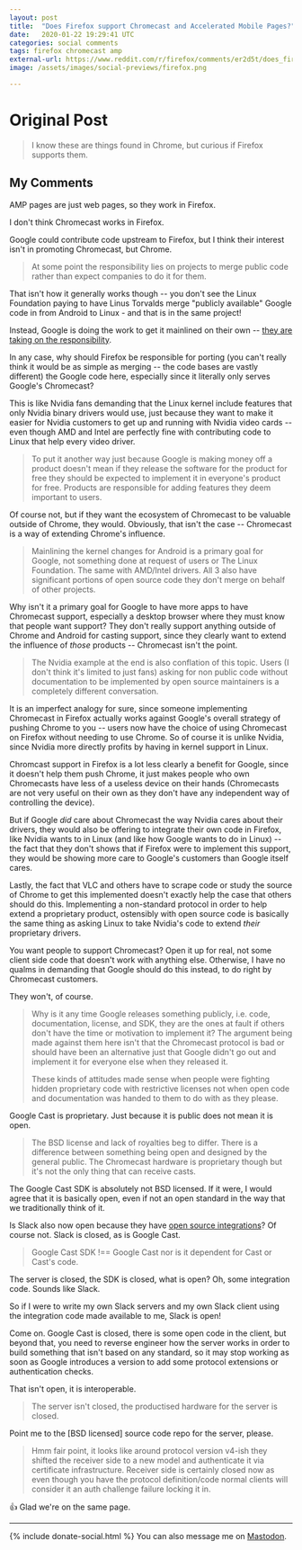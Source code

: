 ```yaml
---
layout: post
title:  "Does Firefox support Chromecast and Accelerated Mobile Pages?"
date:   2020-01-22 19:29:41 UTC
categories: social comments
tags: firefox chromecast amp
external-url: https://www.reddit.com/r/firefox/comments/er2d5t/does_firefox_support_chromecast_and_accelerated/
image: /assets/images/social-previews/firefox.png

---
```


# Original Post

> I know these are things found in Chrome, but curious if Firefox supports them.

## My Comments

AMP pages are just web pages, so they work in Firefox.

I don't think Chromecast works in Firefox.

Google could contribute code upstream to Firefox, but I think their interest isn't in promoting Chromecast, but Chrome.

> At some point the responsibility lies on projects to merge public code rather than expect companies to do it for them.

That isn't how it generally works though -- you don't see the Linux Foundation paying to have Linus Torvalds merge "publicly available" Google code in from Android to Linux - and that is in the same project!

Instead, Google is doing the work to get it mainlined on their own -- [they are taking on the responsibility](https://arstechnica.com/gadgets/2019/11/google-outlines-plans-for-mainline-linux-kernel-support-in-android/).

In any case, why should Firefox be responsible for porting (you can't really think it would be as simple as merging -- the code bases are vastly different) the Google code here, especially since it literally only serves Google's Chromecast?

This is like Nvidia fans demanding that the Linux kernel include features that only Nvidia binary drivers would use, just because they want to make it easier for Nvidia customers to get up and running with Nvidia video cards -- even though AMD and Intel are perfectly fine with contributing code to Linux that help every video driver.

> To put it another way just because Google is making money off a product doesn't mean if they release the software for the product for free they should be expected to implement it in everyone's product for free. Products are responsible for adding features they deem important to users.

Of course not, but if they want the ecosystem of Chromecast to be valuable outside of Chrome, they would. Obviously, that isn't the case -- Chromecast is a way of extending Chrome's influence. 

> Mainlining the kernel changes for Android is a primary goal for Google, not something done at request of users or The Linux Foundation. The same with AMD/Intel drivers. All 3 also have significant portions of open source code they don't merge on behalf of other projects.

Why isn't it a primary goal for Google to have more apps to have Chromecast support, especially a desktop browser where they must know that people want support? They don't really support anything outside of Chrome and Android for casting support, since they clearly want to extend the influence of *those* products -- Chromecast isn't the point. 

> The Nvidia example at the end is also conflation of this topic. Users (I don't think it's limited to just fans) asking for non public code without documentation to be implemented by open source maintainers is a completely different conversation.

It is an imperfect analogy for sure, since someone implementing Chromecast in Firefox actually works against Google's overall strategy of pushing Chrome to you -- users now have the choice of using Chromecast on Firefox without needing to use Chrome. So of course it is unlike Nvidia, since Nvidia more directly profits by having in kernel support in Linux. 

Chromcast support in Firefox is a lot less clearly a benefit for Google, since it doesn't help them push Chrome, it just makes people who own Chromecasts have less of a useless device on their hands (Chromecasts are not very useful on their own as they don't have any independent way of controlling the device).

But if Google *did* care about Chromecast the way Nvidia cares about their drivers, they would also be offering to integrate their own code in Firefox, like Nvidia wants to in Linux (and like how Google wants to do in Linux) -- the fact that they don't shows that if Firefox were to implement this support, they would be showing more care to Google's customers than Google itself cares.

Lastly, the fact that VLC and others have to scrape code or study the source of Chrome to get this implemented doesn't exactly help the case that others should do this. Implementing a non-standard protocol in order to help extend a proprietary product,  ostensibly with open source code is basically the same thing as asking Linux to take Nvidia's code to extend *their* proprietary drivers.

You want people to support Chromecast? Open it up for real, not some client side code that doesn't work with anything else. Otherwise, I have no qualms in demanding that Google should do this instead, to do right by Chromecast customers. 

They won't, of course.

> Why is it any time Google releases something publicly, i.e. code, documentation, license, and SDK, they are the ones at fault if others don't have the time or motivation to implement it? The argument being made against them here isn't that the Chromecast protocol is bad or should have been an alternative just that Google didn't go out and implement it for everyone else when they released it.
>
> These kinds of attitudes made sense when people were fighting hidden proprietary code with restrictive licenses not when open code and documentation was handed to them to do with as they please.

Google Cast is proprietary. Just because it is public does not mean it is open.

> The BSD license and lack of royalties beg to differ. There is a difference between something being open and designed by the general public. The Chromecast hardware is proprietary though but it's not the only thing that can receive casts.

The Google Cast SDK is absolutely not BSD licensed. If it were, I would agree that it is basically open, even if not an open standard in the way that we traditionally think of it. 

Is Slack also now open because they have [open source integrations](https://github.com/integrations/slack)? Of course not. Slack is closed, as is Google Cast.

>Google Cast SDK !== Google Cast nor is it dependent for Cast or Cast's code.

The server is closed, the SDK is closed, what is open? Oh, some integration code. Sounds like Slack.

So if I were to write my own Slack servers and my own Slack client using the integration code made available to me, Slack is open!

Come on. Google Cast is closed, there is some open code in the client, but beyond that, you need to reverse engineer how the server works in order to build something that isn't based on any standard, so it may stop working as soon as Google introduces a version to add some protocol extensions or authentication checks.

That isn't open, it is interoperable.

> The server isn't closed, the productised hardware for the server is closed.

Point me to the [BSD licensed] source code repo for the server, please.

> Hmm fair point, it looks like around protocol version v4-ish they shifted the receiver side to a new model and authenticate it via certificate infrastructure. Receiver side is certainly closed now as even though you have the protocol definition/code normal clients will consider it an auth challenge failure locking it in.

👍 Glad we're on the same page.

---

{% include donate-social.html %} You can also message me on [Mastodon](https://mastodon.social/@yoasif).